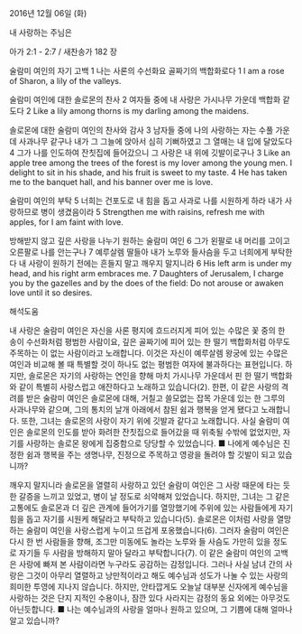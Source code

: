 2016년 12월 06일 (화)

내 사랑하는 주님은 



아가 2:1 - 2:7 / 새찬송가 182 장


술람미 여인의 자기 고백
1 나는 사론의 수선화요 골짜기의 백합화로다
1 I am a rose of Sharon, a lily of the valleys. 

술람미 여인에 대한 솔로몬의 찬사
2 여자들 중에 내 사랑은 가시나무 가운데 백합화 같도다
2 Like a lily among thorns is my darling among the maidens. 


솔로몬에 대한 술람미 여인의 찬사와 감사
3 남자들 중에 나의 사랑하는 자는 수풀 가운데 사과나무 같구나 내가 그 그늘에 앉아서 심히 기뻐하였고 그 열매는 내 입에 달았도다 4 그가 나를 인도하여 잔칫집에 들어갔으니 그 사랑은 내 위에 깃발이로구나
3 Like an apple tree among the trees of the forest is my lover among the young men. I delight to sit in his shade, and his fruit is sweet to my taste. 4 He has taken me to the banquet hall, and his banner over me is love. 

술람미 여인의 부탁
5 너희는 건포도로 내 힘을 돕고 사과로 나를 시원하게 하라 내가 사랑하므로 병이 생겼음이라
5 Strengthen me with raisins, refresh me with apples, for I am faint with love. 

방해받지 않고 깊은 사랑을 나누기 원하는 술람미 여인
6 그가 왼팔로 내 머리를 고이고 오른팔로 나를 안는구나 7 예루살렘 딸들아 내가 노루와 들사슴을 두고 너희에게 부탁한다 내 사랑이 원하기 전에는 흔들지 말고 깨우지 말지니라
6 His left arm is under my head, and his right arm embraces me. 7 Daughters of Jerusalem, I charge you by the gazelles and by the does of the field: Do not arouse or awaken love until it so desires.

해석도움





내 사랑은 
술람미 여인은 자신을 사론 평지에 흐드러지게 피어 있는 수많은 꽃 중의 한 송이 수선화처럼 평범한 사람이요, 깊은 골짜기에 피어 있는 한 떨기 백합화처럼 아무도 주목하는 이 없는 사람이라고 노래합니다. 이것은 자신이 예루살렘 왕궁에 있는 수많은 여인과 비교해 볼 때 특별할 것이 하나도 없는 평범한 여자에 불과하다는 표현입니다. 하지만, 솔로몬은 자기의 사랑하는 연인을 향해 마치 가시나무 가운데서 핀 한 떨기 백합화와 같이 특별히 사랑스럽고 애잔하다고 노래하고 있습니다(2). 한편, 이 같은 사랑의 격려를 받은 술람미 여인은 솔로몬에 대해, 거칠고 쓸모없는 잡목 가운데 있는 한 그루의 사과나무와 같으며, 그의 통치의 날개 아래에서 참된 쉼과 행복을 얻게 됐다고 노래합니다. 또한, 그녀는 솔로몬의 사랑이 자기 위에 깃발과 같다고 노래합니다. 사실 술람미 여인은 솔로몬의 인도를 받아 화려한 잔칫집으로 들어갔을 때 위축될 수밖에 없었지만, 자기를 사랑하는 솔로몬 왕에게 집중함으로 당당할 수 있었습니다.
■ 나에게 예수님은 진정한 쉼과 행복을 주는 생명나무, 진정으로 주목하고 영광을 돌려야 할 깃발이 되고 있습니까?

깨우지 말지니라 
솔로몬을 열렬히 사랑하고 있던 술람미 여인은 그 사랑 때문에 타는 듯한 갈증을 느끼고 있었고, 병이 날 정도로 쇠약해져 있었습니다. 하지만, 그녀는 그 같은 고통에도 솔로몬과 더 깊은 관계에 들어가기를 열망했기에 주위에 있는 사람들에게 자기 힘을 돕고 자기를 시원케 해달라고 부탁하고 있습니다(5). 솔로몬은 이처럼 사랑을 열망하는 술람미 여인을 사랑스럽게 누이고 뜨겁게 포옹했습니다(6). 그러자 술람미 여인은 다시 한 번 사람들을 향해, 조그만 미동에도 놀라는 노루와 들 사슴도 가만히 있을 정도로 자기들 두 사람을 방해하지 말아 달라고 부탁합니다(7). 이 같은 술람미 여인의 고백은 사랑에 빠져 본 사람이라면 누구라도 공감하는 감정입니다. 그러나 사실 남녀 간의 사랑은 그것이 아무리 열렬하고 낭만적이라고 해도 예수님과 성도가 나눌 수 있는 사랑의 희미한 투영에 지나지 않습니다. 하지만, 안타깝게도 오늘날 대부분 신자에게 예수님을 사랑하는 것은 단지 지적인 수용이나, 잠깐 있다 사라지는 감정의 동요 외에는 아무것도 아닌듯합니다.
■ 나는 예수님과의 사랑을 얼마나 원하고 있으며, 그 기쁨에 대해 얼마나 알고 있습니까?